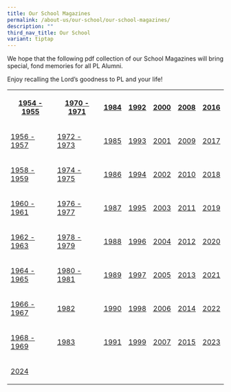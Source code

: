 ```yaml
---
title: Our School Magazines
permalink: /about-us/our-school/our-school-magazines/
description: ""
third_nav_title: Our School
variant: tiptap
---
```

<p>We hope that the following pdf collection of our School Magazines will
bring special, fond memories for all PL Alumni.</p>
<p>Enjoy recalling the Lord’s goodness to PL and your life!</p>
<table style="minWidth: 175px">
<colgroup>
<col>
<col>
<col>
<col>
<col>
<col>
<col>
</colgroup>
<tbody>
<tr>
<th rowspan="1" colspan="1">
<p><a href="https://drive.google.com/file/d/1EO73PLVPfdV5lVK5Sv2SHj2G2XJfjY5B/view?usp=sharing" rel="noopener noreferrer nofollow" target="_blank"><u>1954 - 1955</u></a>
</p>
</th>
<th rowspan="1" colspan="1">
<p><a href="https://drive.google.com/file/d/17Mcp4Zg3Tjpr9dc4hryrkWdJ-CGfBc_f/view?usp=sharing" rel="noopener noreferrer nofollow" target="_blank"><u>1970 - 1971</u></a>
</p>
</th>
<th rowspan="1" colspan="1">
<p><a href="https://drive.google.com/file/d/1LlBTqSA0IJkFKRU7V7eORGOAZeX-zBu8/view?usp=sharing" rel="noopener noreferrer nofollow" target="_blank"><u>1984</u></a>
</p>
</th>
<th rowspan="1" colspan="1">
<p><a href="https://drive.google.com/open?id=15Nt6rlXOJswrha2rML0glQQiIrQCaIhO" rel="noopener noreferrer nofollow" target="_blank"><u>1992</u></a>
</p>
</th>
<th rowspan="1" colspan="1">
<p><a href="https://drive.google.com/open?id=17BYFAfjA2Rz9J1aI_Ed2oYX6uUpAUcKd" rel="noopener noreferrer nofollow" target="_blank"><u>2000</u></a>
</p>
</th>
<th rowspan="1" colspan="1">
<p><a href="https://drive.google.com/file/d/1Fm92P0mOJuBfm1fFt8qwmzMbPU7S2Utm/view?usp=sharing" rel="noopener noreferrer nofollow" target="_blank"><u>2008</u></a>
</p>
</th>
<th rowspan="1" colspan="1">
<p><a href="https://drive.google.com/file/d/1Io2ZQ6hRMfBIpIUXyNt7EN8fg2DYExLI/view?usp=sharing" rel="noopener noreferrer nofollow" target="_blank"><u>2016</u></a>
</p>
</th>
</tr>
<tr>
<td rowspan="1" colspan="1">
<p><a href="https://drive.google.com/file/d/1-wK2ZxsRdIlR1IRklbNM3Qe-LxBhlp3T/view?usp=sharing" rel="noopener noreferrer nofollow" target="_blank"><u>1956 - 1957</u></a>
</p>
</td>
<td rowspan="1" colspan="1">
<p><a href="https://drive.google.com/file/d/1UHbI-1rB77uBzYzyiczPc52lK_zNFZKK/view?usp=sharing" rel="noopener noreferrer nofollow" target="_blank"><u>1972 - 1973</u></a>
</p>
</td>
<td rowspan="1" colspan="1">
<p><a href="https://drive.google.com/file/d/1RqSU81eDIcMnrEU1xp38_m5ve0-NBquf/view?usp=sharing" rel="noopener noreferrer nofollow" target="_blank"><u>1985</u></a>
</p>
</td>
<td rowspan="1" colspan="1">
<p><a href="https://drive.google.com/open?id=1P3VYdDdgB9Id4QkaXqCs7n9-MR3ICsvp" rel="noopener noreferrer nofollow" target="_blank"><u>1993</u></a>
</p>
</td>
<td rowspan="1" colspan="1">
<p><a href="https://drive.google.com/open?id=1pZ4QJUfHtBD2DutzNfzFPAVJy3aTmxtp" rel="noopener noreferrer nofollow" target="_blank"><u>2001</u></a>
</p>
</td>
<td rowspan="1" colspan="1">
<p><a href="https://drive.google.com/open?id=1SCLVp4rl1DDkVFG671BJXOKozmQVn9oP" rel="noopener noreferrer nofollow" target="_blank"><u>2009</u></a>
</p>
</td>
<td rowspan="1" colspan="1">
<p><a href="https://drive.google.com/file/d/1tDB5_kUvHaqq68mrIh2C_7pfT8203IyJ/view?usp=sharing" rel="noopener noreferrer nofollow" target="_blank"><u>2017</u></a> 
<br>
</p>
</td>
</tr>
<tr>
<td rowspan="1" colspan="1">
<p><a href="https://drive.google.com/file/d/1d2FJ5juM4a6_-q7EOuot1JcGcm8zOgJS/view?usp=sharing" rel="noopener noreferrer nofollow" target="_blank"><u>1958 - 1959</u></a>
</p>
</td>
<td rowspan="1" colspan="1">
<p><a href="https://drive.google.com/file/d/1US56Z8fIro4y1MeviVSUs9sNVmhRrmXV/view?usp=sharing" rel="noopener noreferrer nofollow" target="_blank"><u>1974 - 1975</u></a>
</p>
</td>
<td rowspan="1" colspan="1">
<p><a href="https://drive.google.com/file/d/113_tfZsoCmw8XB8Wy3DbzOLP94-uaPyl/view?usp=sharing" rel="noopener noreferrer nofollow" target="_blank"><u>1986</u></a>
</p>
</td>
<td rowspan="1" colspan="1">
<p><a href="https://drive.google.com/open?id=1wJFmj_35LVotmXw9qnyJOXE0f-E7GbuW" rel="noopener noreferrer nofollow" target="_blank"><u>1994</u></a>
</p>
</td>
<td rowspan="1" colspan="1">
<p><a href="https://drive.google.com/open?id=1NHMPumykvFHBSVipSarN-DVQbrSUxsGv" rel="noopener noreferrer nofollow" target="_blank"><u>2002</u></a>
</p>
</td>
<td rowspan="1" colspan="1">
<p><a href="https://drive.google.com/file/d/1TAvKg5fjld7D6osd4NLmzSGGAiE0EL-J/view?usp=sharing" rel="noopener noreferrer nofollow" target="_blank"><u>2010</u></a>
</p>
</td>
<td rowspan="1" colspan="1">
<p><a href="https://drive.google.com/file/d/1EGGKnp7sh_DJhl4mDo4CuYvQ6n0obuOC/view?usp=sharing" rel="noopener noreferrer nofollow" target="_blank"><u>2018</u></a> 
<br>
</p>
</td>
</tr>
<tr>
<td rowspan="1" colspan="1">
<p><a href="https://drive.google.com/file/d/1wZtn_a9tsJVeNgKLJFj38yEWpC3CmX9b/view?usp=sharing" rel="noopener noreferrer nofollow" target="_blank"><u>1960 - 1961</u></a>
</p>
</td>
<td rowspan="1" colspan="1">
<p><a href="https://drive.google.com/file/d/15pJmBsRNzGzf8URVWRtNz505nbW6Tpiv/view?usp=sharing" rel="noopener noreferrer nofollow" target="_blank"><u>1976 - 1977</u></a>
</p>
</td>
<td rowspan="1" colspan="1">
<p><a href="https://drive.google.com/file/d/1l3Rt7L3ry-bhiS8IztSzslfDSwp-f61a/view?usp=sharing" rel="noopener noreferrer nofollow" target="_blank"><u>1987</u></a>
</p>
</td>
<td rowspan="1" colspan="1">
<p><a href="https://drive.google.com/open?id=1HxVrKHzZnUZqZ2tKHYyV6wbWpQIL2m_U" rel="noopener noreferrer nofollow" target="_blank"><u>1995</u></a>
</p>
</td>
<td rowspan="1" colspan="1">
<p><a href="https://drive.google.com/file/d/1pTfm64lqRL3wm6KTMJjN13lovYl_lOH9/view?usp=sharing" rel="noopener noreferrer nofollow" target="_blank"><u>2003</u></a>
</p>
</td>
<td rowspan="1" colspan="1">
<p><a href="https://drive.google.com/file/d/1S6u-WBpd1Gy8KkYQ3m9-PzrfHvbRzQsq/view?usp=sharing" rel="noopener noreferrer nofollow" target="_blank"><u>2011</u></a> 
<br>
</p>
</td>
<td rowspan="1" colspan="1">
<p><a href="https://drive.google.com/file/d/1zKZsc7c5xe6VQLhA1fjMii4q42U8O358/view?usp=sharing" rel="noopener noreferrer nofollow" target="_blank"><u>2019</u></a> 
<br>
</p>
</td>
</tr>
<tr>
<td rowspan="1" colspan="1">
<p><a href="https://drive.google.com/file/d/1DcrF4D8k0TIFf8xAmn1BFcQ02TVSCXsb/view?usp=sharing" rel="noopener noreferrer nofollow" target="_blank"><u>1962 - 1963</u></a>
</p>
</td>
<td rowspan="1" colspan="1">
<p><a href="https://drive.google.com/file/d/1hoMbpvJs9tMkLKCIZXAUReMHi3w2wyzZ/view?usp=sharing" rel="noopener noreferrer nofollow" target="_blank"><u>1978 - 1979</u></a>
</p>
</td>
<td rowspan="1" colspan="1">
<p><a href="https://drive.google.com/file/d/189LXAHEMex55Qz6s2cudAwaEb2YSVdJp/view?usp=sharing" rel="noopener noreferrer nofollow" target="_blank"><u>1988</u></a>
</p>
</td>
<td rowspan="1" colspan="1">
<p><a href="https://drive.google.com/open?id=1iAigtQ4shGECUlpWviUzyOSPf64egIqq" rel="noopener noreferrer nofollow" target="_blank"><u>1996</u></a>
</p>
</td>
<td rowspan="1" colspan="1">
<p><a href="https://drive.google.com/open?id=1Yrd8fEnSyO4tFWpZplhQA0yi36X6I9_n" rel="noopener noreferrer nofollow" target="_blank"><u>2004</u></a>
</p>
</td>
<td rowspan="1" colspan="1">
<p><a href="https://drive.google.com/file/d/14lip6mwTJgroOO5DXLeME2ndIZj0n_0B/view?usp=sharing" rel="noopener noreferrer nofollow" target="_blank"><u>2012</u></a> 
<br>
</p>
</td>
<td rowspan="1" colspan="1">
<p><a href="https://drive.google.com/file/d/11lAjX03Ppjfe7gmIk-r7lTeElstRxZ23/view?usp=sharing" rel="noopener noreferrer nofollow" target="_blank"><u>2020</u></a> 
<br>
</p>
</td>
</tr>
<tr>
<td rowspan="1" colspan="1">
<p><a href="https://drive.google.com/file/d/1LWPEv_BKatIL-4dZpYNGxE6WfJMTFfzF/view?usp=sharing" rel="noopener noreferrer nofollow" target="_blank"><u>1964 - 1965</u></a>
</p>
</td>
<td rowspan="1" colspan="1">
<p><a href="https://drive.google.com/file/d/1HDA_4NEUVKFjqe2Zl7maCwtvHPDOoSAV/view?usp=sharing" rel="noopener noreferrer nofollow" target="_blank"><u>1980 - 1981</u></a>
</p>
</td>
<td rowspan="1" colspan="1">
<p><a href="https://drive.google.com/file/d/17NDzXy1STG3SfGt8Q2CVjX_Z8ywRz1fR/view?usp=sharing" rel="noopener noreferrer nofollow" target="_blank"><u>1989</u></a>
</p>
</td>
<td rowspan="1" colspan="1">
<p><a href="https://drive.google.com/open?id=1HYPFmBiyLcAn0Wkeb-rBB4EyO8Eue0wK" rel="noopener noreferrer nofollow" target="_blank"><u>1997</u></a>
</p>
</td>
<td rowspan="1" colspan="1">
<p><a href="https://drive.google.com/open?id=1KCZSDKfIijV7Uxkhvu4xnuZ4MPquXdTg" rel="noopener noreferrer nofollow" target="_blank"><u>2005</u></a>
</p>
</td>
<td rowspan="1" colspan="1">
<p><a href="https://drive.google.com/file/d/1Q5dC3EpcCRek4G8ApDtScD_ub9X5riet/view?usp=sharing" rel="noopener noreferrer nofollow" target="_blank"><u>2013</u></a>
</p>
</td>
<td rowspan="1" colspan="1">
<p><a href="https://drive.google.com/file/d/1UyOp7KXlqyUOfuG4PT4lc6NSXmWRJcyC/view?usp=sharing" rel="noopener noreferrer nofollow" target="_blank"><u>2021</u></a>
</p>
</td>
</tr>
<tr>
<td rowspan="1" colspan="1">
<p><a href="https://drive.google.com/file/d/1R7CwOZesd3IFpcBP69-3hDJgp8LzhrlN/view?usp=sharing" rel="noopener noreferrer nofollow" target="_blank"><u>1966 - 1967</u></a>
</p>
</td>
<td rowspan="1" colspan="1">
<p><a href="https://drive.google.com/file/d/1itUWQLiAaC25azPWiic_dtHCbYi6Dclz/view?usp=sharing" rel="noopener noreferrer nofollow" target="_blank"><u>1982</u></a>
</p>
</td>
<td rowspan="1" colspan="1">
<p><a href="https://drive.google.com/open?id=1OsVX3voTWnA8cW-nnw2euY6LnRt06q8M" rel="noopener noreferrer nofollow" target="_blank"><u>1990</u></a>
</p>
</td>
<td rowspan="1" colspan="1">
<p><a href="https://drive.google.com/open?id=1cNnfDZz1I60EqSEEdbkQgsxHHznQRq_3" rel="noopener noreferrer nofollow" target="_blank"><u>1998</u></a>
</p>
</td>
<td rowspan="1" colspan="1">
<p><a href="https://drive.google.com/open?id=1tPGXwo7kr7FB79nNUAetSCq31Ys9DpQh" rel="noopener noreferrer nofollow" target="_blank"><u>2006</u></a>
</p>
</td>
<td rowspan="1" colspan="1">
<p><a href="https://drive.google.com/file/d/1J4nn6g4BogxcYYSaEj9dU2n0fgZAksvk/view?usp=sharing" rel="noopener noreferrer nofollow" target="_blank"><u>2014</u></a>
</p>
</td>
<td rowspan="1" colspan="1">
<p><a href="https://drive.google.com/file/d/1ffWMwu5zIWl1w0D3iRLhN8oHNfKi4-D-/view?usp=share_link" rel="noopener noreferrer nofollow" target="_blank"><u>2022</u></a>
</p>
</td>
</tr>
<tr>
<td rowspan="1" colspan="1">
<p><a href="https://drive.google.com/file/d/1rYXeHuCEVzWoGLh4K2JysLsQd3wLXBoH/view?usp=sharing" rel="noopener noreferrer nofollow" target="_blank"><u>1968 - 1969</u></a>
</p>
</td>
<td rowspan="1" colspan="1">
<p><a href="https://drive.google.com/file/d/1VASdWP05NGAhToPXPplcF4SE2TqqyKtF/view?usp=sharing" rel="noopener noreferrer nofollow" target="_blank"><u>1983</u></a>
</p>
</td>
<td rowspan="1" colspan="1">
<p><a href="https://drive.google.com/open?id=1ZrCXj1yjvNT2EohM9qq6-cwvXfOtUMZy" rel="noopener noreferrer nofollow" target="_blank"><u>1991</u></a>
</p>
</td>
<td rowspan="1" colspan="1">
<p><a href="https://drive.google.com/file/d/1QoJWIcnGTCDxudjizPlXsrVOHpFQdDEh/view?usp=sharing" rel="noopener noreferrer nofollow" target="_blank"><u>1999</u></a>
</p>
</td>
<td rowspan="1" colspan="1">
<p><a href="https://drive.google.com/open?id=1bfWw-CY_t3CPBhKb_g3NaJPtSygDVmK9" rel="noopener noreferrer nofollow" target="_blank"><u>2007</u></a>
</p>
</td>
<td rowspan="1" colspan="1">
<p><a href="https://drive.google.com/file/d/1ZIPPyYHLEaV_jWXX3FhKZ1twphXW6J4C/view?usp=sharing" rel="noopener noreferrer nofollow" target="_blank"><u>2015</u></a>
</p>
</td>
<td rowspan="1" colspan="1">
<p><a href="https://drive.google.com/file/d/1-A_S0BUwjgnA3aCzSuPVRrhGa5MG8X3N/view?usp=share_link" rel="noopener noreferrer nofollow" target="_blank">2023</a>
</p>
</td>
</tr>
<tr>
<td rowspan="1" colspan="1">
<p><a href="https://drive.google.com/file/d/1G7sFkyKhC8hy_F24WcO5zpcn4y7nHCts/view?usp=share_link" rel="noopener nofollow" target="_blank">2024</a>
</p>
</td>
<td rowspan="1" colspan="1">
<p></p>
</td>
<td rowspan="1" colspan="1">
<p></p>
</td>
<td rowspan="1" colspan="1">
<p></p>
</td>
<td rowspan="1" colspan="1">
<p></p>
</td>
<td rowspan="1" colspan="1">
<p></p>
</td>
<td rowspan="1" colspan="1">
<p></p>
</td>
</tr>
</tbody>
</table>
<p></p>